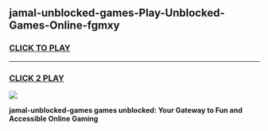 
## jamal-unblocked-games-Play-Unblocked-Games-Online-fgmxy
<h3>
<a href="https://premium76.site?title=jamal-unblocked-games&ref=25A">CLICK TO PLAY</a></h3>
<hr>

<h3>
<a href="https://premium76.site?title=jamal-unblocked-games&ref=25A">CLICK 2 PLAY</a>
  
</h3>

<a href="https://premium76.site?title=jamal-unblocked-games&ref=25A"><img src="https://clearcache.store/games.png"></a>


**jamal-unblocked-games games unblocked: Your Gateway to Fun and Accessible Online Gaming**
